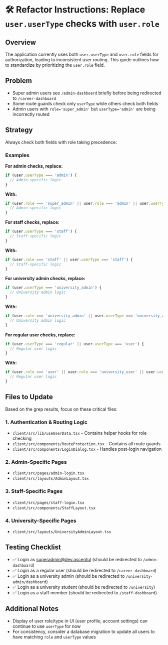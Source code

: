 # 🛠 Refactor Instructions: Replace `user.userType` checks with `user.role`

## Overview
The application currently uses both `user.userType` and `user.role` fields for authorization, leading to inconsistent user routing. This guide outlines how to standardize by prioritizing the `user.role` field.

## Problem
- Super admin users see `/admin-dashboard` briefly before being redirected to `/career-dashboard`
- Some route guards check only `userType` while others check both fields
- Admin users with `role='super_admin'` but `userType='admin'` are being incorrectly routed

## Strategy
Always check both fields with role taking precedence:

### Examples

**For admin checks, replace:**
```javascript
if (user.userType === 'admin') {
  // Admin-specific logic
}
```

**With:**
```javascript
if (user.role === 'super_admin' || user.role === 'admin' || user.userType === 'admin') {
  // Admin-specific logic
}
```

**For staff checks, replace:**
```javascript
if (user.userType === 'staff') {
  // Staff-specific logic
}
```

**With:**
```javascript
if (user.role === 'staff' || user.userType === 'staff') {
  // Staff-specific logic
}
```

**For university admin checks, replace:**
```javascript
if (user.userType === 'university_admin') {
  // University admin logic
}
```

**With:**
```javascript
if (user.role === 'university_admin' || user.userType === 'university_admin') {
  // University admin logic
}
```

**For regular user checks, replace:**
```javascript
if (user.userType === 'regular' || user.userType === 'user') {
  // Regular user logic
}
```

**With:**
```javascript
if (user.role === 'user' || user.role === 'university_user' || user.userType === 'regular' || user.userType === 'user') {
  // Regular user logic
}
```

## Files to Update
Based on the grep results, focus on these critical files:

### 1. Authentication & Routing Logic
- `client/src/lib/useUserData.tsx` - Contains helper hooks for role checking
- `client/src/components/RouteProtection.tsx` - Contains all route guards
- `client/src/components/LoginDialog.tsx` - Handles post-login navigation

### 2. Admin-Specific Pages
- `client/src/pages/admin-login.tsx`
- `client/src/layouts/AdminLayout.tsx`

### 3. Staff-Specific Pages
- `client/src/pages/staff-login.tsx`
- `client/src/components/StaffLayout.tsx`

### 4. University-Specific Pages
- `client/src/layouts/UniversityAdminLayout.tsx`

## Testing Checklist
- ✅ Login as superadmin@dev.ascentul (should be redirected to `/admin-dashboard`)
- ✅ Login as a regular user (should be redirected to `/career-dashboard`)
- ✅ Login as a university admin (should be redirected to `/university-admin/dashboard`)
- ✅ Login as a university student (should be redirected to `/university`)
- ✅ Login as a staff member (should be redirected to `/staff-dashboard`)

## Additional Notes
- Display of user role/type in UI (user profile, account settings) can continue to use `userType` for now
- For consistency, consider a database migration to update all users to have matching `role` and `userType` values